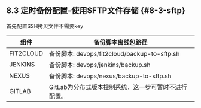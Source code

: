 ## **8.3 定时备份配置-使用SFTP文件存储** {#8-3-sftp}

首先配置SSH拷贝文件不需要key

| 组件 | 备份脚本离线包路径 |
| --- | --- |
| FIT2CLOUD | 备份脚本: devops/fit2cloud/backup-to-sftp.sh |
| JENKINS | 备份脚本: devops/jenkins/backup.sh |
| NEXUS | 备份脚本: devops/nexus/backup-to-sftp.sh |
| GITLAB | GitLab为分布式版本控制系统，这一步可暂时不进行配置。 |